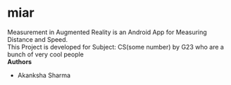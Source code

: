 # miar

Measurement in Augmented Reality is an Android App for Measuring Distance and Speed.  
This Project is developed for Subject: CS(some number) by G23 who are a bunch of very cool people  
**Authors**  
- Akanksha Sharma